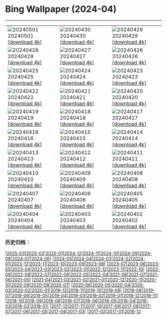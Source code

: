 # Bing Wallpaper (2024-04)
**************

<table><tr><td><img class="wallpaper" src="https://www.bing.com/th?id=OHR.HawaiianLei_ZH-CN7857272499_1920x1080.jpg" alt="20240501"> 20240501 <a class="wallpaper_link" href="https://www.bing.com/th?id=OHR.HawaiianLei_ZH-CN7857272499_UHD.jpg">[download 4k]</a></td><td><img class="wallpaper" src="https://www.bing.com/th?id=OHR.CheetahRain_ZH-CN6722375507_1920x1080.jpg" alt="20240430"> 20240430 <a class="wallpaper_link" href="https://www.bing.com/th?id=OHR.CheetahRain_ZH-CN6722375507_UHD.jpg">[download 4k]</a></td><td><img class="wallpaper" src="https://www.bing.com/th?id=OHR.TulouFujian_ZH-CN4287018074_1920x1080.jpg" alt="20240429"> 20240429 <a class="wallpaper_link" href="https://www.bing.com/th?id=OHR.TulouFujian_ZH-CN4287018074_UHD.jpg">[download 4k]</a></td></tr><tr><td><img class="wallpaper" src="https://www.bing.com/th?id=OHR.GuadalupeTexas_ZH-CN3911419948_1920x1080.jpg" alt="20240428"> 20240428 <a class="wallpaper_link" href="https://www.bing.com/th?id=OHR.GuadalupeTexas_ZH-CN3911419948_UHD.jpg">[download 4k]</a></td><td><img class="wallpaper" src="https://www.bing.com/th?id=OHR.LeucisticHummingbird_ZH-CN2921653789_1920x1080.jpg" alt="20240427"> 20240427 <a class="wallpaper_link" href="https://www.bing.com/th?id=OHR.LeucisticHummingbird_ZH-CN2921653789_UHD.jpg">[download 4k]</a></td><td><img class="wallpaper" src="https://www.bing.com/th?id=OHR.KalalochTree_ZH-CN9427839259_1920x1080.jpg" alt="20240426"> 20240426 <a class="wallpaper_link" href="https://www.bing.com/th?id=OHR.KalalochTree_ZH-CN9427839259_UHD.jpg">[download 4k]</a></td></tr><tr><td><img class="wallpaper" src="https://www.bing.com/th?id=OHR.PenguinDirections_ZH-CN8498684753_1920x1080.jpg" alt="20240425"> 20240425 <a class="wallpaper_link" href="https://www.bing.com/th?id=OHR.PenguinDirections_ZH-CN8498684753_UHD.jpg">[download 4k]</a></td><td><img class="wallpaper" src="https://www.bing.com/th?id=OHR.TrilliumOntario_ZH-CN8327395975_1920x1080.jpg" alt="20240424"> 20240424 <a class="wallpaper_link" href="https://www.bing.com/th?id=OHR.TrilliumOntario_ZH-CN8327395975_UHD.jpg">[download 4k]</a></td><td><img class="wallpaper" src="https://www.bing.com/th?id=OHR.TrinityDublin_ZH-CN7902993255_1920x1080.jpg" alt="20240423"> 20240423 <a class="wallpaper_link" href="https://www.bing.com/th?id=OHR.TrinityDublin_ZH-CN7902993255_UHD.jpg">[download 4k]</a></td></tr><tr><td><img class="wallpaper" src="https://www.bing.com/th?id=OHR.EarthDayTurtle_ZH-CN4642042701_1920x1080.jpg" alt="20240422"> 20240422 <a class="wallpaper_link" href="https://www.bing.com/th?id=OHR.EarthDayTurtle_ZH-CN4642042701_UHD.jpg">[download 4k]</a></td><td><img class="wallpaper" src="https://www.bing.com/th?id=OHR.CadesCove_ZH-CN3950297181_1920x1080.jpg" alt="20240421"> 20240421 <a class="wallpaper_link" href="https://www.bing.com/th?id=OHR.CadesCove_ZH-CN3950297181_UHD.jpg">[download 4k]</a></td><td><img class="wallpaper" src="https://www.bing.com/th?id=OHR.YellowstoneGeyser_ZH-CN3441008468_1920x1080.jpg" alt="20240420"> 20240420 <a class="wallpaper_link" href="https://www.bing.com/th?id=OHR.YellowstoneGeyser_ZH-CN3441008468_UHD.jpg">[download 4k]</a></td></tr><tr><td><img class="wallpaper" src="https://www.bing.com/th?id=OHR.OrkneyStones_ZH-CN2287350110_1920x1080.jpg" alt="20240419"> 20240419 <a class="wallpaper_link" href="https://www.bing.com/th?id=OHR.OrkneyStones_ZH-CN2287350110_UHD.jpg">[download 4k]</a></td><td><img class="wallpaper" src="https://www.bing.com/th?id=OHR.AvilaSpain_ZH-CN1792280503_1920x1080.jpg" alt="20240418"> 20240418 <a class="wallpaper_link" href="https://www.bing.com/th?id=OHR.AvilaSpain_ZH-CN1792280503_UHD.jpg">[download 4k]</a></td><td><img class="wallpaper" src="https://www.bing.com/th?id=OHR.SpringCub_ZH-CN1643833378_1920x1080.jpg" alt="20240417"> 20240417 <a class="wallpaper_link" href="https://www.bing.com/th?id=OHR.SpringCub_ZH-CN1643833378_UHD.jpg">[download 4k]</a></td></tr><tr><td><img class="wallpaper" src="https://www.bing.com/th?id=OHR.UnionSquareNYC_ZH-CN1533018653_1920x1080.jpg" alt="20240416"> 20240416 <a class="wallpaper_link" href="https://www.bing.com/th?id=OHR.UnionSquareNYC_ZH-CN1533018653_UHD.jpg">[download 4k]</a></td><td><img class="wallpaper" src="https://www.bing.com/th?id=OHR.ChambordCastle_ZH-CN0930093515_1920x1080.jpg" alt="20240415"> 20240415 <a class="wallpaper_link" href="https://www.bing.com/th?id=OHR.ChambordCastle_ZH-CN0930093515_UHD.jpg">[download 4k]</a></td><td><img class="wallpaper" src="https://www.bing.com/th?id=OHR.BowlingBallCali_ZH-CN0434558966_1920x1080.jpg" alt="20240414"> 20240414 <a class="wallpaper_link" href="https://www.bing.com/th?id=OHR.BowlingBallCali_ZH-CN0434558966_UHD.jpg">[download 4k]</a></td></tr><tr><td><img class="wallpaper" src="https://www.bing.com/th?id=OHR.SpringApple_ZH-CN0101917345_1920x1080.jpg" alt="20240413"> 20240413 <a class="wallpaper_link" href="https://www.bing.com/th?id=OHR.SpringApple_ZH-CN0101917345_UHD.jpg">[download 4k]</a></td><td><img class="wallpaper" src="https://www.bing.com/th?id=OHR.SunsetArchesNP_ZH-CN9875945974_1920x1080.jpg" alt="20240412"> 20240412 <a class="wallpaper_link" href="https://www.bing.com/th?id=OHR.SunsetArchesNP_ZH-CN9875945974_UHD.jpg">[download 4k]</a></td><td><img class="wallpaper" src="https://www.bing.com/th?id=OHR.DragonWaterfall_ZH-CN9580105565_1920x1080.jpg" alt="20240411"> 20240411 <a class="wallpaper_link" href="https://www.bing.com/th?id=OHR.DragonWaterfall_ZH-CN9580105565_UHD.jpg">[download 4k]</a></td></tr><tr><td><img class="wallpaper" src="https://www.bing.com/th?id=OHR.OwlSiblings_ZH-CN9441687518_1920x1080.jpg" alt="20240410"> 20240410 <a class="wallpaper_link" href="https://www.bing.com/th?id=OHR.OwlSiblings_ZH-CN9441687518_UHD.jpg">[download 4k]</a></td><td><img class="wallpaper" src="https://www.bing.com/th?id=OHR.SkagitValleyTulips_ZH-CN9034120306_1920x1080.jpg" alt="20240409"> 20240409 <a class="wallpaper_link" href="https://www.bing.com/th?id=OHR.SkagitValleyTulips_ZH-CN9034120306_UHD.jpg">[download 4k]</a></td><td><img class="wallpaper" src="https://www.bing.com/th?id=OHR.HedgehogMeadow_ZH-CN8845586473_1920x1080.jpg" alt="20240408"> 20240408 <a class="wallpaper_link" href="https://www.bing.com/th?id=OHR.HedgehogMeadow_ZH-CN8845586473_UHD.jpg">[download 4k]</a></td></tr><tr><td><img class="wallpaper" src="https://www.bing.com/th?id=OHR.BeaverDenali_ZH-CN8736013851_1920x1080.jpg" alt="20240407"> 20240407 <a class="wallpaper_link" href="https://www.bing.com/th?id=OHR.BeaverDenali_ZH-CN8736013851_UHD.jpg">[download 4k]</a></td><td><img class="wallpaper" src="https://www.bing.com/th?id=OHR.JapanHimeji_ZH-CN8344654166_1920x1080.jpg" alt="20240406"> 20240406 <a class="wallpaper_link" href="https://www.bing.com/th?id=OHR.JapanHimeji_ZH-CN8344654166_UHD.jpg">[download 4k]</a></td><td><img class="wallpaper" src="https://www.bing.com/th?id=OHR.BahamasSpace_ZH-CN8053657656_1920x1080.jpg" alt="20240405"> 20240405 <a class="wallpaper_link" href="https://www.bing.com/th?id=OHR.BahamasSpace_ZH-CN8053657656_UHD.jpg">[download 4k]</a></td></tr><tr><td><img class="wallpaper" src="https://www.bing.com/th?id=OHR.AntelopeBotswana_ZH-CN8253323519_1920x1080.jpg" alt="20240404"> 20240404 <a class="wallpaper_link" href="https://www.bing.com/th?id=OHR.AntelopeBotswana_ZH-CN8253323519_UHD.jpg">[download 4k]</a></td><td><img class="wallpaper" src="https://www.bing.com/th?id=OHR.KyrgyzstanRainbow_ZH-CN8027219590_1920x1080.jpg" alt="20240403"> 20240403 <a class="wallpaper_link" href="https://www.bing.com/th?id=OHR.KyrgyzstanRainbow_ZH-CN8027219590_UHD.jpg">[download 4k]</a></td><td><img class="wallpaper" src="https://www.bing.com/th?id=OHR.JutlandSpring_ZH-CN7785758539_1920x1080.jpg" alt="20240402"> 20240402 <a class="wallpaper_link" href="https://www.bing.com/th?id=OHR.JutlandSpring_ZH-CN7785758539_UHD.jpg">[download 4k]</a></td></tr></table>

### 历史归档：

|[2025-03](/../2025-03/2025-03.md)|[2025-02](/../2025-02/2025-02.md)|[2025-01](/../2025-01/2025-01.md)|[2024-12](/../2024-12/2024-12.md)|[2024-11](/../2024-11/2024-11.md)|[2024-10](/../2024-10/2024-10.md)|[2024-09](/../2024-09/2024-09.md)|[2024-08](/../2024-08/2024-08.md)|[2024-07](/../2024-07/2024-07.md)|[2024-06](/../2024-06/2024-06.md)|
|[2024-05](/../2024-05/2024-05.md)|[2024-04](/2024-04.md)|[2024-03](/../2024-03/2024-03.md)|[2024-02](/../2024-02/2024-02.md)|[2024-01](/../2024-01/2024-01.md)|[2023-12](/../2023-12/2023-12.md)|[2023-11](/../2023-11/2023-11.md)|[2023-10](/../2023-10/2023-10.md)|[2023-09](/../2023-09/2023-09.md)|[2023-08](/../2023-08/2023-08.md)|
|[2023-07](/../2023-07/2023-07.md)|[2023-06](/../2023-06/2023-06.md)|[2023-05](/../2023-05/2023-05.md)|[2023-04](/../2023-04/2023-04.md)|[2023-03](/../2023-03/2023-03.md)|[2023-02](/../2023-02/2023-02.md)|[2023-01](/../2023-01/2023-01.md)|[2022-12](/../2022-12/2022-12.md)|[2022-11](/../2022-11/2022-11.md)|[2022-10](/../2022-10/2022-10.md)|
|[2022-09](/../2022-09/2022-09.md)|[2022-08](/../2022-08/2022-08.md)|[2022-07](/../2022-07/2022-07.md)|[2022-06](/../2022-06/2022-06.md)|[2022-05](/../2022-05/2022-05.md)|[2022-04](/../2022-04/2022-04.md)|[2021-08](/../2021-08/2021-08.md)|[2021-07](/../2021-07/2021-07.md)|[2021-06](/../2021-06/2021-06.md)|[2021-05](/../2021-05/2021-05.md)|
|[2021-04](/../2021-04/2021-04.md)|[2021-03](/../2021-03/2021-03.md)|[2021-02](/../2021-02/2021-02.md)|[2021-01](/../2021-01/2021-01.md)|[2020-12](/../2020-12/2020-12.md)|[2020-11](/../2020-11/2020-11.md)|[2020-10](/../2020-10/2020-10.md)|[2020-09](/../2020-09/2020-09.md)|[2020-08](/../2020-08/2020-08.md)|[2020-07](/../2020-07/2020-07.md)|
|[2020-06](/../2020-06/2020-06.md)|[2020-05](/../2020-05/2020-05.md)|[2020-04](/../2020-04/2020-04.md)|[2020-03](/../2020-03/2020-03.md)|[2020-02](/../2020-02/2020-02.md)|[2020-01](/../2020-01/2020-01.md)|[2019-12](/../2019-12/2019-12.md)|[2019-11](/../2019-11/2019-11.md)|[2019-10](/../2019-10/2019-10.md)|[2019-09](/../2019-09/2019-09.md)|
|[2019-08](/../2019-08/2019-08.md)|[2019-07](/../2019-07/2019-07.md)|[2019-06](/../2019-06/2019-06.md)|[2019-05](/../2019-05/2019-05.md)|[2019-04](/../2019-04/2019-04.md)|[2019-03](/../2019-03/2019-03.md)|[2019-02](/../2019-02/2019-02.md)|[2019-01](/../2019-01/2019-01.md)|[2018-12](/../2018-12/2018-12.md)|[2018-11](/../2018-11/2018-11.md)|
|[2018-10](/../2018-10/2018-10.md)|[2018-09](/../2018-09/2018-09.md)|[2018-08](/../2018-08/2018-08.md)|[2018-07](/../2018-07/2018-07.md)|[2018-06](/../2018-06/2018-06.md)|[2018-05](/../2018-05/2018-05.md)|[2018-04](/../2018-04/2018-04.md)|[2018-03](/../2018-03/2018-03.md)|[2018-02](/../2018-02/2018-02.md)|[2018-01](/../2018-01/2018-01.md)|
|[2017-12](/../2017-12/2017-12.md)|[2017-11](/../2017-11/2017-11.md)|[2017-10](/../2017-10/2017-10.md)|[2017-09](/../2017-09/2017-09.md)|[2017-08](/../2017-08/2017-08.md)|[2017-07](/../2017-07/2017-07.md)|[2017-06](/../2017-06/2017-06.md)|[2017-05](/../2017-05/2017-05.md)|[2017-04](/../2017-04/2017-04.md)|[2017-03](/../2017-03/2017-03.md)|
|[2017-02](/../2017-02/2017-02.md)|[2017-01](/../2017-01/2017-01.md)|[2016-12](/../2016-12/2016-12.md)